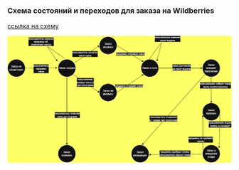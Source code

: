 <h3>Схема состояний и переходов для заказа на Wildberries</h3>
<p><a href="https://app.diagrams.net/#G1jSK2LtKIjvRh4dupfq-CUIgVjiJ7Z1Li#%7B%22pageId%22%3A%22DwxVMScMaF0PvKURhqPZ%22%7D">ссылка на схему</a></p>
<div><img src="order-wb.png" /></div>
